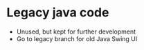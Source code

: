 # Legacy java code

- Unused, but kept for further development
- Go to legacy branch for old Java Swing UI
